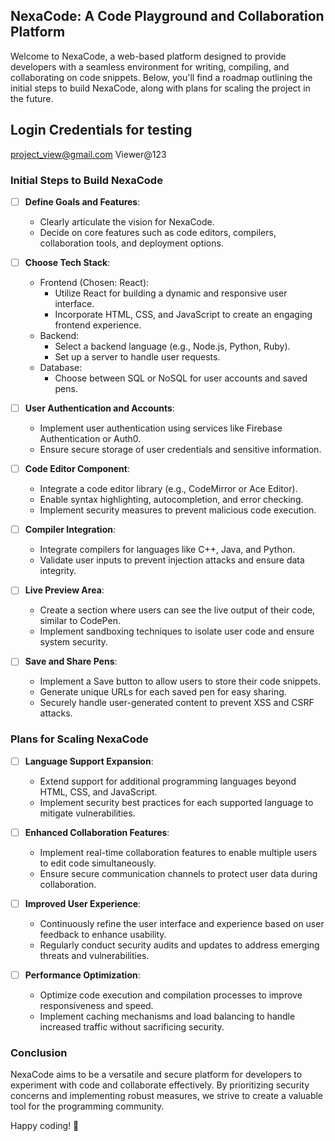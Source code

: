 ## NexaCode: A Code Playground and Collaboration Platform

Welcome to NexaCode, a web-based platform designed to provide developers with a seamless environment for writing, compiling, and collaborating on code snippets. Below, you'll find a roadmap outlining the initial steps to build NexaCode, along with plans for scaling the project in the future.


## Login Credentials for testing 
project_view@gmail.com
Viewer@123

### Initial Steps to Build NexaCode

-   [ ] **Define Goals and Features**:

    -   Clearly articulate the vision for NexaCode.
    -   Decide on core features such as code editors, compilers, collaboration tools, and deployment options.

-   [ ] **Choose Tech Stack**:

    -   Frontend (Chosen: React):
        -   Utilize React for building a dynamic and responsive user interface.
        -   Incorporate HTML, CSS, and JavaScript to create an engaging frontend experience.
    -   Backend:
        -   Select a backend language (e.g., Node.js, Python, Ruby).
        -   Set up a server to handle user requests.
    -   Database:
        -   Choose between SQL or NoSQL for user accounts and saved pens.

-   [ ] **User Authentication and Accounts**:

    -   Implement user authentication using services like Firebase Authentication or Auth0.
    -   Ensure secure storage of user credentials and sensitive information.

-   [ ] **Code Editor Component**:

    -   Integrate a code editor library (e.g., CodeMirror or Ace Editor).
    -   Enable syntax highlighting, autocompletion, and error checking.
    -   Implement security measures to prevent malicious code execution.

-   [ ] **Compiler Integration**:

    -   Integrate compilers for languages like C++, Java, and Python.
    -   Validate user inputs to prevent injection attacks and ensure data integrity.

-   [ ] **Live Preview Area**:

    -   Create a section where users can see the live output of their code, similar to CodePen.
    -   Implement sandboxing techniques to isolate user code and ensure system security.

-   [ ] **Save and Share Pens**:
    -   Implement a Save button to allow users to store their code snippets.
    -   Generate unique URLs for each saved pen for easy sharing.
    -   Securely handle user-generated content to prevent XSS and CSRF attacks.

### Plans for Scaling NexaCode

-   [ ] **Language Support Expansion**:

    -   Extend support for additional programming languages beyond HTML, CSS, and JavaScript.
    -   Implement security best practices for each supported language to mitigate vulnerabilities.

-   [ ] **Enhanced Collaboration Features**:

    -   Implement real-time collaboration features to enable multiple users to edit code simultaneously.
    -   Ensure secure communication channels to protect user data during collaboration.

-   [ ] **Improved User Experience**:

    -   Continuously refine the user interface and experience based on user feedback to enhance usability.
    -   Regularly conduct security audits and updates to address emerging threats and vulnerabilities.

-   [ ] **Performance Optimization**:
    -   Optimize code execution and compilation processes to improve responsiveness and speed.
    -   Implement caching mechanisms and load balancing to handle increased traffic without sacrificing security.

### Conclusion

NexaCode aims to be a versatile and secure platform for developers to experiment with code and collaborate effectively. By prioritizing security concerns and implementing robust measures, we strive to create a valuable tool for the programming community.

Happy coding! 🚀
